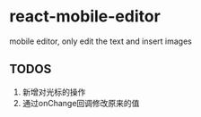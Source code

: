 # react-mobile-editor

mobile editor, only edit the text and insert images

## TODOS

1. 新增对光标的操作
2. 通过onChange回调修改原来的值
